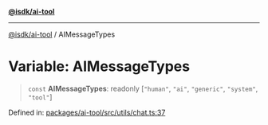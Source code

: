 [**@isdk/ai-tool**](../README.md)

***

[@isdk/ai-tool](../globals.md) / AIMessageTypes

# Variable: AIMessageTypes

> `const` **AIMessageTypes**: readonly \[`"human"`, `"ai"`, `"generic"`, `"system"`, `"tool"`\]

Defined in: [packages/ai-tool/src/utils/chat.ts:37](https://github.com/isdk/ai-tool.js/blob/760349925bceb5de6b4188926a13bfb3f0ce4ced/src/utils/chat.ts#L37)
